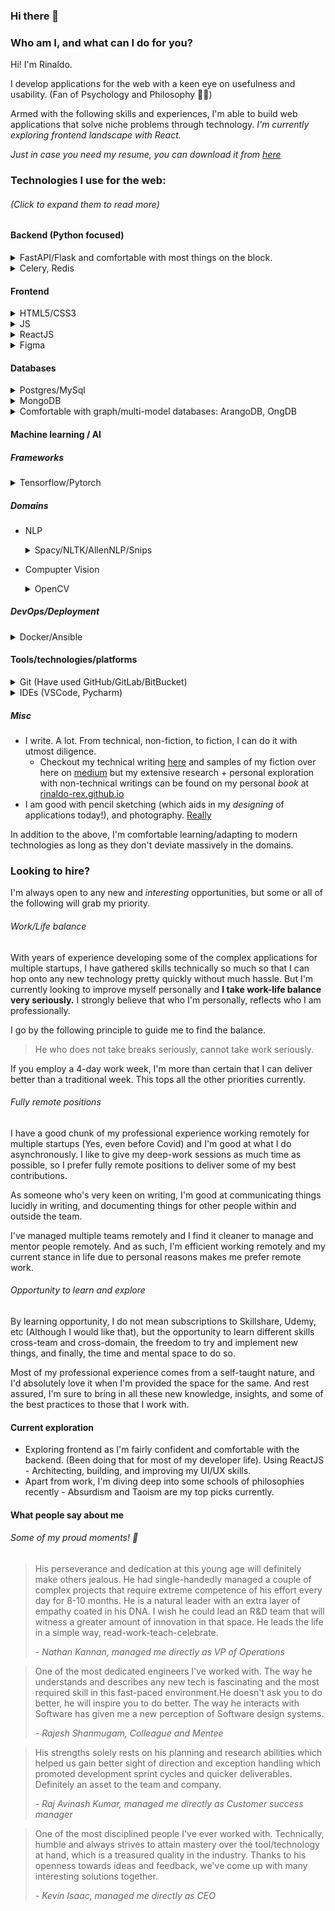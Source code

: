 ### Hi there 👋


### Who am I, and what can I do for you? 
Hi! I'm Rinaldo. 

I develop applications for the web with a keen eye on usefulness and usability. (Fan of Psychology and Philosophy 🧘🏽)


Armed with the following skills and experiences, I'm able to build web applications that solve niche problems through technology. *I'm currently exploring frontend landscape with React.*

_Just in case you need my resume, you can download it from [here](https://drive.google.com/file/d/1kEHYus8Ch8eK43JVdDt57_9wHUn2e1Oo/view?usp=sharing)_

### Technologies I use for the web:
###### (Click to expand them to read more)

#### Backend (Python focused)
<details>
    <summary>FastAPI/Flask and comfortable with most things on the block. </summary>
  
  Been using Flask for more than 3 years now, and has built two ecommerce application, a completely from-the-scratch CRM for an edtech/fashion organization. Has also built a blog engine with it. Recently got an opportunity to work on FastAPI to build a micro-services architecture for an NLP-as-a-service engine, and loved its modern take on web application servers. 
  </details>

<details>
	<summary>Celery, Redis
	</summary>
	
Have used celery for scheduling notifications, which made me search for better alternatives 😅 and ended up using RedisQueue, and TaskTiger, which gave me a fair experience with redis as high-performance minimal storage. 
</details>

#### Frontend
<details>
	<summary>HTML5/CSS3</summary>
	Modern HTML5 has added some pretty sweet semantic tags that people often fail to use. I'm a fan of separation of concerns, because that enables debugging a lot more cleaner and both HTML5 and CSS3 does a fantastic job of enabling that. 
	I love CSS3, with all the modern spec - Grid, Flex, and waiting for container queries. 😇 That will change the game. I am familiar with both Sass and PostCSS to enable cleaner and compatible CSS code across browsers, and versions.
</details>

<details>
	<summary>JS</summary>
	> "What can be done in JS, will be done in JS"
	
I read this quote from a famous frontend dev, and in all honesty, this is true. ES6, and TS is enabling the modern web, and it will only evolve better in the coming years. * I'm just starting with JS,* and I'm really excited to build things for the web, and desktop. 
	
</details>

<details>
	<summary>ReactJS</summary>
	React really changed the game of frontend frameworks and thought process. React hooks, although does a lot of auto-magical stuff, enables a really scalable and quick development turn-around time. I'm currently working on react building an internal social network. 
</details>


<details>
	<summary>Figma</summary>
	Figma redefined the way we design for the web, and software. I love working with it so much so that I use it for more than just plain UI design. The infinite canvas is my holy grail of thought, mind-maps, designs, and thought palace. Been using Figma for more than a year and I love how beautifully they have crafted the usability of the application. It's my go-to case study for a SaaS application
</details>

#### Databases

<details>
	<summary> Postgres/MySql</summary>
	My go-to database (apart from SQLite for test purposes) is Postgres. I believe PostgreSQL DB is the epitome of relational databases with an incredible performance, so much so that there are forks of it handling modern niche usecases (EdgeDB, TigerGraph) with a totally different paradigm. 
	Although I have used MySql in the past, I rarely prefer it over Postgres. 
	
</details>

<details>
	<summary>MongoDB</summary>
	I have used MongoDB for write-intensive applications and built a CRM and a blog with that. I'd not prefer Mongo over Postgres in most cases, and especially when performance matters. Where there are equally, if not more edits on the data, I prefer Postgres. 
	
</details>

<details>
	<summary>Comfortable with graph/multi-model databases: ArangoDB, OngDB</summary>
	As part of a team building an NLP platform for chatbots, I have used Neo4j, and later moved onto OngDB (due to restrictions) and loved the paradigm shift from relational/non-relational DB into Graph DB. 
	And then I encountered ArangoDB and absolutely loved its AQL, and multi-modal capabilities. Built an NLP-as-a-service engine with it as a solo developer, and I loved the developer experience with it. Would definitely try again. 
</details>


#### Machine learning / AI
##### Frameworks

<details>
	<summary>Tensorflow/Pytorch</summary>
	Have used both TensorFlow and Pytorch for both NLP and CV applications. Although liked the performance aspect of tensorflow, I appreciated the modern style of idiomatic code in PyTorch.
	
</details>


##### Domains
 - NLP
	 
	<details>
		<summary>Spacy/NLTK/AllenNLP/Snips</summary>
		A fan of Spacy since my college days and been using it since the early days when NLTK was the only go-to solution for NLP. AllenNLP with its modern datasets and models, is a boon for developers who love hacking all-things-NLP. 
	
	</details>
	
 - Compupter Vision
	 <details>
		<summary>OpenCV</summary>
		"The" computer vision library that shall prevail the end of our era - Although the developer experience isn't as optimal as in the domain of NLP (thanks, spacy!) the performance is alluring. Built a realtime multi-camera, Multi-person tracking system with plain OpenCV and achieved a really good performance. 
	</details>


##### DevOps/Deployment

<details>
		<summary>Docker/Ansible</summary>
Although my experience with DevOps is limited, I liked working with Docker and how much it enabled modern micro-services architecture to build high-throughput, high-traffic web applications. 
	And even with negligible experience I loved using ansible. However, today I prefer Github Actions/ GitLab CI because of developer experience for CI/CD. 
</details>

#### Tools/technologies/platforms

<details>
		<summary>Git (Have used GitHub/GitLab/BitBucket)</summary>
I strongly believe that Git enabled the world of software development to be truly asynchronous. And despite all the modern platforms, and GUI tools, I love using Git from command-line to remind myself of how powerful software can be. 
</details>

<details>
		<summary> IDEs (VSCode, Pycharm)</summary>
I'd without skipping a beat vouch for modern developer tools and how much they play a role in our modern tech world. Been using Pycharm and VSCode for years, and I'm comfortable using the powerful features of them. 
</details>

##### Misc
- I write. A lot. From technical, non-fiction, to fiction, I can do it with utmost diligence. 
	- Checkout my technical writing [here](https://dev.to/rinaldorex/on-mutualism-of-tech-scm-vcs-giants-32dk) and samples of my fiction over here on [medium](https://medium.com/@rinaldorex) but my extensive research + personal exploration with non-technical writings can be found on my personal _book_ at [rinaldo-rex.github.io](https://rinaldo-rex.github.io/)
- I am good with pencil sketching (which aids in my _designing_ of applications today!), and photography.  [Really](https://www.instagram.com/rinaldorex/) 

In addition to the above, I'm comfortable learning/adapting to modern technologies as long as they don't deviate massively in the domains.



### Looking to hire? 

I'm always open to any new and *interesting* opportunities, but some or all of the following will grab my priority. 

###### Work/Life balance
With years of experience developing some of the complex applications for multiple startups, I have gathered skills technically so much so that I can hop onto any new technology pretty quickly without much hassle. But I'm currently looking to improve myself personally and **I take work-life balance very seriously.** I strongly believe that who I'm personally, reflects who I am professionally. 

I go by the following principle to guide me to find the balance. 
> He who does not take breaks seriously, cannot take work seriously.

If you employ a 4-day work week, I'm more than certain that I can deliver better than a traditional week. This tops all the other priorities currently. 

###### Fully remote positions
I have a good chunk of my professional experience working remotely for multiple startups (Yes, even before Covid) and I'm good at what I do asynchronously. I like to give my deep-work sessions as much time as possible, so I prefer fully remote positions to deliver some of my best contributions.

As someone who's very keen on writing, I'm good at communicating things lucidly in writing, and documenting things for other people within and outside the team. 

I've managed multiple teams remotely and I find it cleaner to manage and mentor people remotely. And as such, I'm efficient working remotely and my current stance in life due to personal reasons makes me prefer remote work. 

###### Opportunity to learn and explore
By learning opportunity, I do not mean subscriptions to Skillshare, Udemy, etc (Although I would like that), but the opportunity to learn different skills cross-team and cross-domain, the freedom to try and implement new things, and finally, the time and mental space to do so. 

Most of my professional experience comes from a self-taught nature, and I'd absolutely love it when I'm provided the space for the same. And rest assured, I'm sure to bring in all these new knowledge, insights, and some of the best practices to those that I work with. 

#### Current exploration
- Exploring frontend as I'm fairly confident and comfortable with the backend. (Been doing that for most of my developer life). Using ReactJS - Architecting, building, and improving my UI/UX skills. 
- Apart from work, I'm diving deep into some schools of philosophies recently - Absurdism and Taoism are my top picks currently. 

#### What people say about me 
###### Some of my proud moments! 🥺

> His perseverance and dedication at this young age will definitely make others jealous. He had single-handedly managed a couple of complex projects that require extreme competence of his effort every day for 8-10 months. He is a natural leader with an extra layer of empathy coated in his DNA. I wish he could lead an R&D team that will witness a greater amount of innovation in that space. He leads the life in a simple way, read-work-teach-celebrate. 
> 
> *- Nathan Kannan, managed me directly as VP of Operations*


> One of the most dedicated engineers I've worked with. The way he understands and describes any new tech is fascinating and the most required skill in this fast-paced environment.He doesn't ask you to do better, he will inspire you to do better. The way he interacts with Software has given me a new perception of Software design systems.
>
>*- Rajesh Shanmugam, Colleague and Mentee*

> His strengths solely rests on his planning and research abilities which helped us gain better sight of direction and exception handling which promoted development sprint cycles and quicker deliverables. Definitely an asset to the team and company.
> 
> *- Raj Avinash Kumar, managed me directly as Customer success manager*

>One of the most disciplined people I've ever worked with. Technically, humble and always strives to attain mastery over the tool/technology at hand, which is a treasured quality in the industry. Thanks to his openness towards ideas and feedback, we've come up with many interesting solutions together.
>
>*- Kevin Isaac, managed me directly as CEO*
